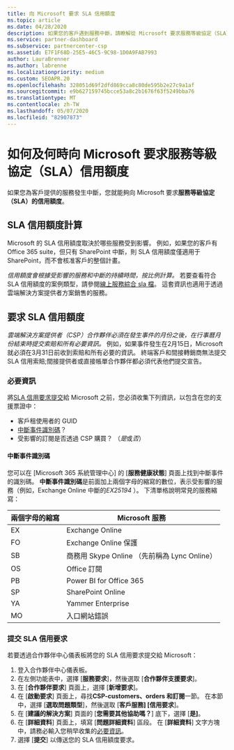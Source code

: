 ```yaml
---
title: 向 Microsoft 要求 SLA 信用額度
ms.topic: article
ms.date: 04/28/2020
description: 如果您的客戶遇到服務中斷，請瞭解從 Microsoft 要求服務等級協定（SLA）點數的優點、限制和程式。
ms.service: partner-dashboard
ms.subservice: partnercenter-csp
ms.assetid: E7F1F68D-25E5-46C5-9C98-1D0A9FAB7993
author: LauraBrenner
ms.author: labrenne
ms.localizationpriority: medium
ms.custom: SEOAPR.20
ms.openlocfilehash: 328051d69f2dfd869cca8c80de595b2e27c9a1af
ms.sourcegitcommit: e9b627159745bcce53a8c2b1676f63f5249bba76
ms.translationtype: MT
ms.contentlocale: zh-TW
ms.lasthandoff: 05/07/2020
ms.locfileid: "82907873"
---
```

# <a name="how-and-when-to-request-a-service-level-agreement-sla-credit-from-microsoft"></a>如何及何時向 Microsoft 要求服務等級協定（SLA）信用額度

如果您為客戶提供的服務發生中斷，您就能夠向 Microsoft 要求**服務等級協定（SLA）的信用額度**。

## <a name="sla-credit-calculation"></a>SLA 信用額度計算

Microsoft 的 SLA 信用額度取決於哪些服務受到影響。 例如，如果您的客戶有 Office 365 suite，但只有 SharePoint 中斷，則 SLA 信用額度僅適用于 SharePoint，而不會核准客戶的整個計畫。

*信用額度會根據受影響的服務和中斷的持續時間，按比例計算。* 若要查看符合 SLA 信用額度的案例類型，請參閱[線上服務綜合 sla 檔](http://www.microsoftvolumelicensing.com/DocumentSearch.aspx?Mode=3&DocumentTypeId=37)。 這套資訊也適用于透過雲端解決方案提供者方案銷售的服務。

## <a name="request-an-sla-credit"></a>要求 SLA 信用額度

*雲端解決方案提供者（CSP）合作夥伴必須在發生事件的月份之後，在行事曆月份結束時提交索賠和所有必要資訊。* 例如，如果事件發生在2月15日，Microsoft 就必須在3月31日前收到索賠和所有必要的資訊。 終端客戶和間接轉銷商無法提交 SLA 信用索賠;間接提供者或直接帳單合作夥伴都必須代表他們提交宣告。

### <a name="required-information"></a>必要資訊

將[SLA 信用要求提交](#submit-sla-credit-request)給 Microsoft 之前，您必須收集下列資訊，以包含在您的支援票證中：

- 客戶租使用者的 GUID
- [中斷事件識別碼](#outage-incident-identifier)？
- 受影響的訂閱是否透過 CSP 購買？ （*是*或*否*）

#### <a name="outage-incident-identifier"></a>中斷事件識別碼

您可以在 [Microsoft 365 系統管理中心] 的 [**服務健康狀態**] 頁面上找到中斷事件的識別碼。 **中斷事件識別碼**是前面加上兩個字母的縮寫的數位，表示受影響的服務（例如，Exchange Online 中斷的*EX25194* ）。 下清單格說明常見的服務縮寫：

| 兩個字母的縮寫 | Microsoft 服務 |
| ----------------------- | ----------------- |
| EX | Exchange Online |
| FO | Exchange Online 保護 |
| SB | 商務用 Skype Online （先前稱為 Lync Online） |
| OS | Office 訂閱 |
| PB | Power BI for Office 365 |
| SP | SharePoint Online |
| YA | Yammer Enterprise |
| MO | 入口網站錯誤 |

### <a name="submit-sla-credit-request"></a>提交 SLA 信用要求

若要透過合作夥伴中心儀表板將您的 SLA 信用要求提交給 Microsoft：

1. 登入合作夥伴中心儀表板。
2. 在左側功能表中，選擇 [**服務要求**]，然後選取 [**合作夥伴支援要求**]。
3. 在 [**合作夥伴要求**] 頁面上，選擇 [**新增要求**]。
4. 在 [**啟動要求**] 頁面上，尋找**CSP-customers、orders 和訂閱**一節。 在本節中，選擇 [**選取問題類型**]，然後選取 [**客戶服務] [信用要求**]。
5. 在 [**建議的解決方案**] 頁面的 [**您需要其他協助嗎？**] 底下，選擇 [**是]**。
6. 在 [**詳細資料**] 頁面上，填寫 [**問題詳細資料**] 區段。 在 [**詳細資料**] 文字方塊中，請務必輸入您稍早收集的[必要資訊](#required-information)。
7. 選擇 [**提交**] 以傳送您的 SLA 信用額度要求。
